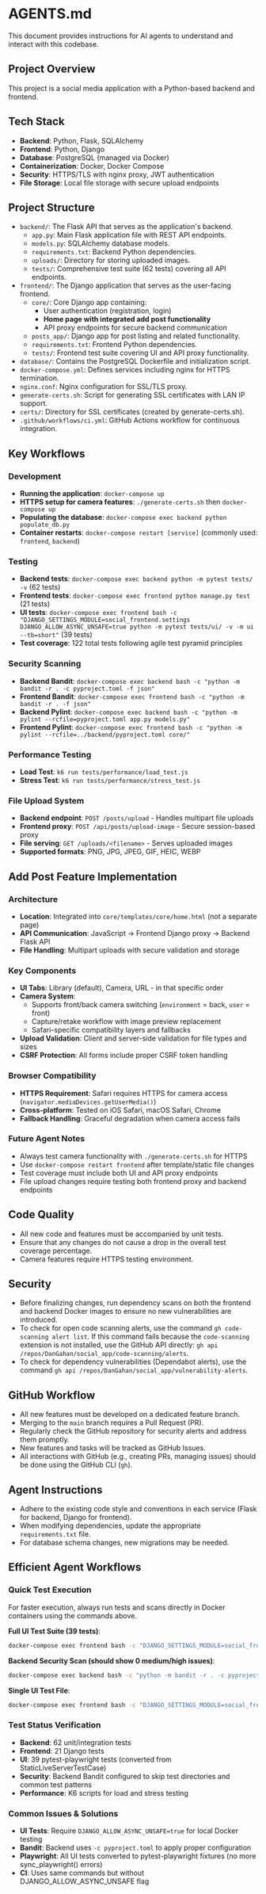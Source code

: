 # AGENTS.md

This document provides instructions for AI agents to understand and interact with this codebase.

## Project Overview

This project is a social media application with a Python-based backend and frontend.

## Tech Stack

- **Backend**: Python, Flask, SQLAlchemy
- **Frontend**: Python, Django
- **Database**: PostgreSQL (managed via Docker)
- **Containerization**: Docker, Docker Compose
- **Security**: HTTPS/TLS with nginx proxy, JWT authentication
- **File Storage**: Local file storage with secure upload endpoints

## Project Structure

- `backend/`: The Flask API that serves as the application's backend.
  - `app.py`: Main Flask application file with REST API endpoints.
  - `models.py`: SQLAlchemy database models.
  - `requirements.txt`: Backend Python dependencies.
  - `uploads/`: Directory for storing uploaded images.
  - `tests/`: Comprehensive test suite (62 tests) covering all API endpoints.
- `frontend/`: The Django application that serves as the user-facing frontend.
  - `core/`: Core Django app containing:
    - User authentication (registration, login)
    - **Home page with integrated add post functionality**
    - API proxy endpoints for secure backend communication
  - `posts_app/`: Django app for post listing and related functionality.
  - `requirements.txt`: Frontend Python dependencies.
  - `tests/`: Frontend test suite covering UI and API proxy functionality.
- `database/`: Contains the PostgreSQL Dockerfile and initialization script.
- `docker-compose.yml`: Defines services including nginx for HTTPS termination.
- `nginx.conf`: Nginx configuration for SSL/TLS proxy.
- `generate-certs.sh`: Script for generating SSL certificates with LAN IP support.
- `certs/`: Directory for SSL certificates (created by generate-certs.sh).
- `.github/workflows/ci.yml`: GitHub Actions workflow for continuous integration.

## Key Workflows

### Development
- **Running the application**: `docker-compose up`
- **HTTPS setup for camera features**: `./generate-certs.sh` then `docker-compose up`
- **Populating the database**: `docker-compose exec backend python populate_db.py`
- **Container restarts**: `docker-compose restart [service]` (commonly used: `frontend`, `backend`)

### Testing
- **Backend tests**: `docker-compose exec backend python -m pytest tests/ -v` (62 tests)
- **Frontend tests**: `docker-compose exec frontend python manage.py test` (21 tests)
- **UI tests**: `docker-compose exec frontend bash -c "DJANGO_SETTINGS_MODULE=social_frontend.settings DJANGO_ALLOW_ASYNC_UNSAFE=true python -m pytest tests/ui/ -v -m ui --tb=short"` (39 tests)
- **Test coverage**: 122 total tests following agile test pyramid principles

### Security Scanning
- **Backend Bandit**: `docker-compose exec backend bash -c "python -m bandit -r . -c pyproject.toml -f json"`
- **Frontend Bandit**: `docker-compose exec frontend bash -c "python -m bandit -r . -f json"`
- **Backend Pylint**: `docker-compose exec backend bash -c "python -m pylint --rcfile=pyproject.toml app.py models.py"`
- **Frontend Pylint**: `docker-compose exec frontend bash -c "python -m pylint --rcfile=../backend/pyproject.toml core/"`

### Performance Testing
- **Load Test**: `k6 run tests/performance/load_test.js`
- **Stress Test**: `k6 run tests/performance/stress_test.js`

### File Upload System
- **Backend endpoint**: `POST /posts/upload` - Handles multipart file uploads
- **Frontend proxy**: `POST /api/posts/upload-image` - Secure session-based proxy
- **File serving**: `GET /uploads/<filename>` - Serves uploaded images
- **Supported formats**: PNG, JPG, JPEG, GIF, HEIC, WEBP

## Add Post Feature Implementation

### Architecture
- **Location**: Integrated into `core/templates/core/home.html` (not a separate page)
- **API Communication**: JavaScript → Frontend Django proxy → Backend Flask API
- **File Handling**: Multipart uploads with secure validation and storage

### Key Components
- **UI Tabs**: Library (default), Camera, URL - in that specific order
- **Camera System**:
  - Supports front/back camera switching (`environment` = back, `user` = front)
  - Capture/retake workflow with image preview replacement
  - Safari-specific compatibility layers and fallbacks
- **Upload Validation**: Client and server-side validation for file types and sizes
- **CSRF Protection**: All forms include proper CSRF token handling

### Browser Compatibility
- **HTTPS Requirement**: Safari requires HTTPS for camera access (`navigator.mediaDevices.getUserMedia()`)
- **Cross-platform**: Tested on iOS Safari, macOS Safari, Chrome
- **Fallback Handling**: Graceful degradation when camera access fails

### Future Agent Notes
- Always test camera functionality with `./generate-certs.sh` for HTTPS
- Use `docker-compose restart frontend` after template/static file changes
- Test coverage must include both UI and API proxy endpoints
- File upload changes require testing both frontend proxy and backend endpoints

## Code Quality

- All new code and features must be accompanied by unit tests.
- Ensure that any changes do not cause a drop in the overall test coverage percentage.
- Camera features require HTTPS testing environment.

## Security

- Before finalizing changes, run dependency scans on both the frontend and backend Docker images to ensure no new vulnerabilities are introduced.
- To check for open code scanning alerts, use the command `gh code-scanning alert list`. If this command fails because the `code-scanning` extension is not installed, use the GitHub API directly: `gh api /repos/DanGahan/social_app/code-scanning/alerts`.
- To check for dependency vulnerabilities (Dependabot alerts), use the command `gh api /repos/DanGahan/social_app/vulnerability-alerts`.

## GitHub Workflow

- All new features must be developed on a dedicated feature branch.
- Merging to the `main` branch requires a Pull Request (PR).
- Regularly check the GitHub repository for security alerts and address them promptly.
- New features and tasks will be tracked as GitHub Issues.
- All interactions with GitHub (e.g., creating PRs, managing issues) should be done using the GitHub CLI (`gh`).

## Agent Instructions

- Adhere to the existing code style and conventions in each service (Flask for backend, Django for frontend).
- When modifying dependencies, update the appropriate `requirements.txt` file.
- For database schema changes, new migrations may be needed.

## Efficient Agent Workflows

### Quick Test Execution
For faster execution, always run tests and scans directly in Docker containers using the commands above.

**Full UI Test Suite (39 tests)**:
```bash
docker-compose exec frontend bash -c "DJANGO_SETTINGS_MODULE=social_frontend.settings DJANGO_ALLOW_ASYNC_UNSAFE=true python -m pytest tests/ui/ -v -m ui --tb=short"
```

**Backend Security Scan (should show 0 medium/high issues)**:
```bash
docker-compose exec backend bash -c "python -m bandit -r . -c pyproject.toml -f json" | jq '._totals'
```

**Single UI Test File**:
```bash
docker-compose exec frontend bash -c "DJANGO_SETTINGS_MODULE=social_frontend.settings DJANGO_ALLOW_ASYNC_UNSAFE=true python -m pytest tests/ui/test_authentication_fixed.py -v -m ui --tb=short"
```

### Test Status Verification
- **Backend**: 62 unit/integration tests
- **Frontend**: 21 Django tests
- **UI**: 39 pytest-playwright tests (converted from StaticLiveServerTestCase)
- **Security**: Backend Bandit configured to skip test directories and common test patterns
- **Performance**: K6 scripts for load and stress testing

### Common Issues & Solutions
- **UI Tests**: Require `DJANGO_ALLOW_ASYNC_UNSAFE=true` for local Docker testing
- **Bandit**: Backend uses `-c pyproject.toml` to apply proper configuration
- **Playwright**: All UI tests converted to pytest-playwright fixtures (no more sync_playwright() errors)
- **CI**: Uses same commands but without DJANGO_ALLOW_ASYNC_UNSAFE flag
